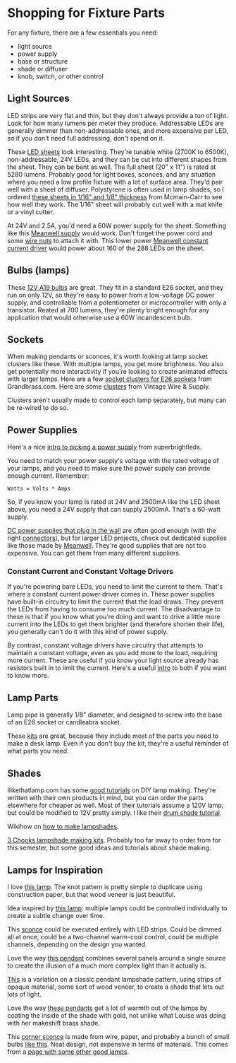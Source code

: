# Shopping for Fixture Parts

For any fixture, there are a few essentials you need:

* light source
* power supply
* base or structure
* shade or diffuser
* knob, switch, or other control

## Light Sources

LED strips are very flat and thin, but they don't always provide a ton of light. Look for how many lumens per meter they produce. Addressable LEDs are generally dimmer than non-addressable ones, and more expensive per LED, so if you don't need full addressing, don't spend on it. 

These [LED sheets](https://www.superbrightleds.com/moreinfo/flexible-led-sheet-lights/tunable-white-led-back-lighting-sheet-20-x-10-dual-led-segments-24v-ip20/6179/13906/#tab/overview) look interesting. They're tunable white (2700K to 6500K), non-addressable, 24V LEDs, and they can be cut into different shapes from the sheet. They can be bent as well. The full sheet (20" x 11") is rated at 5280 lumens. Probably good for light boxes, sconces, and any situation where you need a low profile fixture with a lot of surface area. They'd pair well with a sheet of diffuser. Polystyrene is often used in lamp shades, so I ordered [these sheets in 1/16" and 1/8" thickness](https://www.mcmain.com/catalog/126/3831) from Mcmain-Carr to see how well they work. The 1/16" sheet will probably cut well with a mat knife or a vinyl cutter. 

At 24V and 2.5A, you'd need a 60W power supply for the sheet. Something like this [Meanwell supply](https://www.superbrightleds.com/moreinfo/power-supplies/mean-well-led-switching-power-supply-lpv-series-20-100w-single-output-led-power-supply-24v-dc/1534/5199/) would work. Don't forget the power cord and some [wire nuts](https://www.superbrightleds.com/moreinfo/wire-connectors/18-16-awg-orange-wire-nut/4250/8751/) to attach it with. This lower power [Meanwell constant current driver](https://www.superbrightleds.com/moreinfo/mean-well-constant-current-led-drivers/mean-well-constant-current-led-driver-1400ma-24-48-vdc/6354/5307/) would power about 160 of the 288 LEDs on the sheet.

## Bulbs (lamps)

These [12V A19 bulbs](https://www.superbrightleds.com/moreinfo/standard-led-light-bulbs/12v-low-voltage-a19-led-light-bulb-60w-equivalent-700-lumens-off-grid-lighting/3183/) are great. They fit in a standard E26 socket, and they run on only 12V, so they're easy to power from a low-voltage DC power supply, and controllable from a potentiometer or microcontroller with only a transistor. Reated at 700 lumens, they're plenty bright enough for any application that would otherwise use a 60W incandescent bulb.

## Sockets

When making pendants or sconces, it's worth looking at lamp socket clusters like these. With multiple lamps, you get more brightness. You also get potentially more interactivity if you're looking to create animated effects with larger lamps. Here are a few [socket clusters for E26 sockets](https://www.grandbrass.com/category/lamp_sockets-e_26_medium_base-multi_socket_clusters/lamp_sockets-e_26_medium_base_lamp_sockets/) from Grandbrass.com. Here are some [clusters](https://vintagewireandsupply.com/4-light-socket-cluster/) from Vintage Wire & Supply. 

Clusters aren't usually made to control each lamp separately, but many can be re-wired to do so.

## Power Supplies

Here's a nice [intro to picking a power supply](https://www.superbrightleds.com/blog/how-to-choose-led-drivers-led-power-supplies/1760/) from superbrightleds. 

You need to match your power supply's voltage with the rated voltage of your lamps, and you need to make sure the power supply can provide enough current. Remember:
````
Watts = Volts * Amps
````

So, if you know your lamp is rated at 24V and 2500mA like the LED sheet above, you need a 24V supply that can supply 2500mA. That's a 60-watt supply.

[DC power supplies that plug in the wall](https://www.superbrightleds.com/moreinfo/constant-voltage-power-supplies/wall-mounted-ac-adapter-12-vdc-power-supply-12-36w/4273/9569/) are often good enough (with the right [connectors](https://www.superbrightleds.com/moreinfo/bar-strip-connectors/cps-f2st-female-standard-barrel-connector-to-screw-terminal-adapter/856/2134/)), but for larger LED projects, check out dedicated supplies like those made by [Meanwell](https://www.meanwell.com/productSeries.aspx?i=24&c=6#tag-6-24). They're good supplies that are not too expensive. You can get them from many different suppliers. 

### Constant Current and Constant Voltage Drivers

If you're powering bare LEDs, you need to limit the current to them. That's where a constant current power driver comes in. These power supplies have built-in circuitry to limit the current that the load draws. They prevent the LEDs from having to consume too much current. The disadvantage to these is that if you know what you're doing and want to drive a little more current into the LEDs to get them brighter (and therefore shorten their life), you generally can't do it with this kind of power supply. 

By contrast, constant voltage drivers have circuitry that attempts to maintain a constant voltage, even as you add more to the load, requiring more current. These are useful if you know your light source already has resistors built in to limit the current. Here's a useful [intro](https://www.superbrightleds.com/blog/constant-current-vs-constant-voltage/5649/) to both if you want to know more. 

## Lamp Parts

Lamp pipe is generally 1/8" diameter, and designed to screw into the base of an E26 socket or candleabra socket.

These [kits](http://www.profhdwr.com/08812L.htm#nickel) are great, because they include most of the parts you need to make a desk lamp. Even if you don't buy the kit, they're a useful reminder of what parts you need. 


## Shades

Ilikethatlamp.com has some [good tutorials](https://makely.shop/pages/how-to-make-a-lamp) on DIY lamp making. They're written with their own products in mind, but you can order the parts elsewhere for cheaper as well. Most of their tutorials assume a 120V lamp, but could be modified to 12V pretty simply.  I like their [drum shade tutorial](https://makely.shop/pages/diy-drum-lampshade). 

Wikihow on [how to make lampshades](https://www.wikihow.com/Make-Lampshades).

[3 Chooks lampshade making kits](https://3chooks.com.au/products/lampshade-making-kit). Probably too far away to order from for this semester, but some good ideas and tutorials about shade making. 

## Lamps for Inspiration

I love [this lamp](https://www.ambientedirect.com/en/lzf-lamps/nut-suspension-lamp_vid_29031_1261690.html). The knot pattern is pretty simple to duplicate using construction paper, but that wood veneer is just beautiful. 

Idea inspired by [this lamp](https://www.mikodesigns.com.au/shop-lighting/nightworks-studio-code-lighting-system): multiple lamps could be controlled individually to create a subtle change over time. 

This [sconce](https://www.dhgate.com/product/umeiluce-led-wall-lamp-wall-sconces-designer/412976784.html#seo=WAP) could be executed entirely with LED strips.  Could be dimmed all at once, could be a two-channel warm-cool control, could be multiple channels, depending on the design you wanted. 

Love the way [this pendant](https://www.ebay.com/c/1442732036) combines several panels around a single source to create the illusion of a much more complex light than it actually is. 

[This](https://www.pinterest.com/pin/90916486197333020/) is a variation on a classic pendant lampshade pattern, using strips of opaque material, some sort of wood veneer, to create a shade that lets out lots of light. 

Love the way [these pendants](https://www.indiamart.com/proddetail/designer-lamps-15052972991.html) get a lot of warmth out of the lamps by coating the inside of the shade with gold, not unlike what Louise was doing with her makeshift brass shade. 

This [corner sconce](http://apartmentgeeks.net/wp-content/uploads/2013/06/Greenshade-Wireshades-Designer-Lamps-by-Marc-Trotereau-1.jpg) is made from wire, paper, and probably a bunch of small bulbs [like this](https://www.1000bulbs.com/category/led-decorative-2in-globes-candelabra-base/). Neat design, not expensive in terms of materials. This comes from a [page with some other good lamps](http://apartmentgeeks.net/designer-lamps-that-will-enlighten-your-decor/). 
